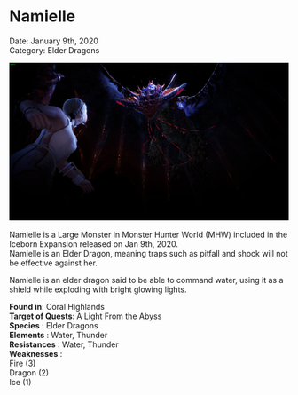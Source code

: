# **Namielle**
Date: January 9th, 2020  
Category: Elder Dragons

![alt](images/Namielle.png)

Namielle is a Large Monster in Monster Hunter World (MHW) included in the Iceborn Expansion released on Jan 9th, 2020.  
Namielle is an Elder Dragon, meaning traps such
as pitfall and shock will not be effective against her.
    
Namielle is an elder dragon said to be able to command water, using it as a shield while exploding with bright glowing lights.
    
**Found in**: Coral Highlands  
**Target of Quests**: A Light From the Abyss  
**Species** : Elder Dragons  
**Elements** : Water, Thunder  
**Resistances** : Water, Thunder  
**Weaknesses** :  
Fire (3)  
Dragon (2)  
Ice (1)
